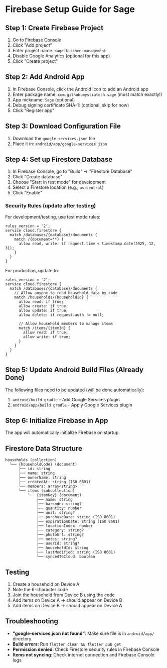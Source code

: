 # Firebase Setup Guide for Sage

## Step 1: Create Firebase Project

1. Go to [Firebase Console](https://console.firebase.google.com/)
2. Click "Add project"
3. Enter project name: `sage-kitchen-management`
4. Disable Google Analytics (optional for this app)
5. Click "Create project"

## Step 2: Add Android App

1. In Firebase Console, click the Android icon to add an Android app
2. Enter package name: `com.github.mystiatech.sage` (must match exactly!)
3. App nickname: `Sage` (optional)
4. Debug signing certificate SHA-1: (optional, skip for now)
5. Click "Register app"

## Step 3: Download Configuration File

1. Download the `google-services.json` file
2. Place it in: `android/app/google-services.json`

## Step 4: Set up Firestore Database

1. In Firebase Console, go to "Build" → "Firestore Database"
2. Click "Create database"
3. Choose "Start in test mode" for development
4. Select a Firestore location (e.g., `us-central`)
5. Click "Enable"

### Security Rules (update after testing)

For development/testing, use test mode rules:
```
rules_version = '2';
service cloud.firestore {
  match /databases/{database}/documents {
    match /{document=**} {
      allow read, write: if request.time < timestamp.date(2025, 12, 31);
    }
  }
}
```

For production, update to:
```
rules_version = '2';
service cloud.firestore {
  match /databases/{database}/documents {
    // Allow anyone to read household data by code
    match /households/{householdId} {
      allow read: if true;
      allow create: if true;
      allow update: if true;
      allow delete: if request.auth != null;

      // Allow household members to manage items
      match /items/{itemId} {
        allow read: if true;
        allow write: if true;
      }
    }
  }
}
```

## Step 5: Update Android Build Files (Already Done)

The following files need to be updated (will be done automatically):

1. `android/build.gradle` - Add Google Services plugin
2. `android/app/build.gradle` - Apply Google Services plugin

## Step 6: Initialize Firebase in App

The app will automatically initialize Firebase on startup.

## Firestore Data Structure

```
households (collection)
  └── {householdCode} (document)
      ├── id: string
      ├── name: string
      ├── ownerName: string
      ├── createdAt: string (ISO 8601)
      └── members: array<string>
      └── items (subcollection)
          └── {itemKey} (document)
              ├── name: string
              ├── barcode: string?
              ├── quantity: number
              ├── unit: string?
              ├── purchaseDate: string (ISO 8601)
              ├── expirationDate: string (ISO 8601)
              ├── locationIndex: number
              ├── category: string?
              ├── photoUrl: string?
              ├── notes: string?
              ├── userId: string?
              ├── householdId: string
              ├── lastModified: string (ISO 8601)
              └── syncedToCloud: boolean
```

## Testing

1. Create a household on Device A
2. Note the 6-character code
3. Join the household from Device B using the code
4. Add items on Device A → should appear on Device B
5. Add items on Device B → should appear on Device A

## Troubleshooting

- **"google-services.json not found"**: Make sure file is in `android/app/` directory
- **Build errors**: Run `flutter clean && flutter pub get`
- **Permission denied**: Check Firestore security rules in Firebase Console
- **Items not syncing**: Check internet connection and Firebase Console logs
